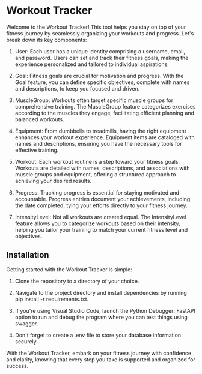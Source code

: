 # Workout Tracker

Welcome to the Workout Tracker! This tool helps you stay on top of your fitness journey by seamlessly organizing your workouts and progress. Let's break down its key components:

1. User: Each user has a unique identity comprising a username, email, and password. Users can set and track their fitness goals, making the experience personalized and tailored to individual aspirations.

2. Goal: Fitness goals are crucial for motivation and progress. With the Goal feature, you can define specific objectives, complete with names and descriptions, to keep you focused and driven.

3. MuscleGroup: Workouts often target specific muscle groups for comprehensive training. The MuscleGroup feature categorizes exercises according to the muscles they engage, facilitating efficient planning and balanced workouts.

4. Equipment: From dumbbells to treadmills, having the right equipment enhances your workout experience. Equipment items are cataloged with names and descriptions, ensuring you have the necessary tools for effective training.

5. Workout: Each workout routine is a step toward your fitness goals. Workouts are detailed with names, descriptions, and associations with muscle groups and equipment, offering a structured approach to achieving your desired results.

6. Progress: Tracking progress is essential for staying motivated and accountable. Progress entries document your achievements, including the date completed, tying your efforts directly to your fitness journey.

7. IntensityLevel: Not all workouts are created equal. The IntensityLevel feature allows you to categorize workouts based on their intensity, helping you tailor your training to match your current fitness level and objectives.

## Installation

Getting started with the Workout Tracker is simple:

1. Clone the repository to a directory of your choice.

2. Navigate to the project directory and install dependencies by running pip install -r requirements.txt.

3. If you're using Visual Studio Code, launch the Python Debugger: FastAPI option to run and debug the program where you can test things using swagger.

4. Don't forget to create a .env file to store your database information securely.

With the Workout Tracker, embark on your fitness journey with confidence and clarity, knowing that every step you take is supported and organized for success.
